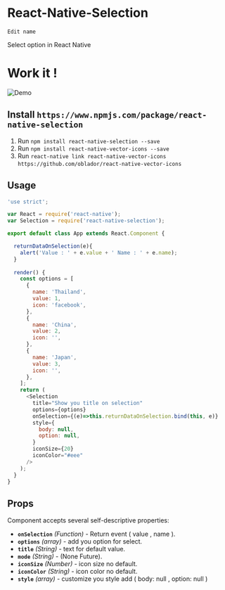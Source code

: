 # React-Native-Selection 
`Edit name`

Select option in React Native

# Work it !

![Demo](https://s13.postimg.org/u7jvcr59z/Untitled.jpg)

## Install `https://www.npmjs.com/package/react-native-selection`

1. Run `npm install react-native-selection --save`
2. Run `npm install react-native-vector-icons --save`
3. Run `react-native link react-native-vector-icons` `https://github.com/oblador/react-native-vector-icons`

## Usage

```javascript
'use strict';

var React = require('react-native');
var Selection = require('react-native-selection');

export default class App extends React.Component {

  returnDataOnSelection(e){
    alert('Value : ' + e.value + ' Name : ' + e.name);
  }
  
  render() {
    const options = [
      {
        name: 'Thailand',
        value: 1,
        icon: 'facebook',
      },
      {
        name: 'China',
        value: 2,
        icon: '',
      },
      {
        name: 'Japan',
        value: 3,
        icon: '',
      },
    ];
    return (
      <Selection 
        title="Show you title on selection" 
        options={options} 
        onSelection={(e)=>this.returnDataOnSelection.bind(this, e)}
        style={
          body: null,
          option: null,
        }
        iconSize={20}
        iconColor="#eee"
      />
    );
  }
}
```
## Props

Component accepts several self-descriptive properties:

- **`onSelection`** _(Function)_ - Return event ( value , name ).
- **`options`** _(array)_ - add you option for select.
- **`title`** _(String)_ - text for default value.
- **`mode`** _(String)_ - (None Future).
- **`iconSize`** _(Number)_ - icon size no default.
- **`iconColor`** _(String)_ - icon color no default.
- **`style`** _(array)_ - customize you style add ( body: null , option: null )
